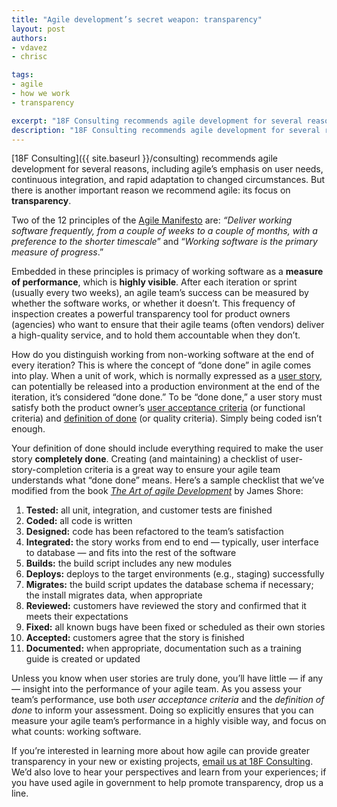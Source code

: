 ```yaml
---
title: "Agile development’s secret weapon: transparency"
layout: post
authors:
- vdavez
- chrisc

tags:
- agile
- how we work
- transparency

excerpt: "18F Consulting recommends agile development for several reasons, including agile’s emphasis on user needs, continuous integration, and rapid adaptation to changed circumstances. But there is another important reason we recommend agile: its focus on transparency."
description: "18F Consulting recommends agile development for several reasons, including agile’s emphasis on user needs, continuous integration, and rapid adaptation to changed circumstances. But there is another important reason we recommend agile: its focus on transparency."
---
```

[18F Consulting]({{ site.baseurl }}/consulting) recommends agile
development for several reasons, including agile’s emphasis on user
needs, continuous integration, and rapid adaptation to changed
circumstances. But there is another important reason we recommend agile:
its focus on **transparency**.

Two of the 12 principles of the [Agile
Manifesto](http://agilemanifesto.org/principles.html) are: *“Deliver
working software frequently, from a couple of weeks to a couple of
months, with a preference to the shorter timescale*” and “*Working
software is the primary measure of progress*.”

Embedded in these principles is primacy of working software as a
**measure of performance**, which is **highly visible**. After each
iteration or sprint (usually every two weeks), an agile team’s success
can be measured by whether the software works, or whether it doesn’t.
This frequency of inspection creates a powerful transparency tool for
product owners (agencies) who want to ensure that their agile teams
(often vendors) deliver a high-quality service, and to hold them
accountable when they don’t.

How do you distinguish working from non-working software at the end of
every iteration? This is where the concept of “done done” in agile comes
into play. When a unit of work, which is normally expressed as a [user
story](http://guide.agilealliance.org/guide/user-stories.html), can
potentially be released into a production environment at the end of the
iteration, it’s considered “done done.” To be “done done,” a user story
must satisfy both the product owner’s [user acceptance
criteria](http://www.leadingagile.com/2014/09/acceptance-criteria/) (or
functional criteria) and [definition of
done](https://www.scrumalliance.org/community/articles/2008/september/what-is-definition-of-done-(dod))
(or quality criteria). Simply being coded isn’t enough.

Your definition of done should include everything required to make the
user story **completely done**. Creating (and maintaining) a checklist
of user-story-completion criteria is a great way to ensure your agile
team understands what “done done” means. Here’s a sample checklist that
we’ve modified from the book [*The Art of agile
Development*](http://www.jamesshore.com/Agile-Book/) by James Shore:

1.  **Tested:** all unit, integration, and customer tests are finished
2.  **Coded:** all code is written
3.  **Designed:** code has been refactored to the team’s satisfaction
4.  **Integrated:** the story works from end to end — typically, user interface to database — and fits into the rest of the software
5.  **Builds:** the build script includes any new modules
6.  **Deploys:** deploys to the target environments (e.g., staging) successfully
7.  **Migrates:** the build script updates the database schema if necessary; the install migrates data, when appropriate
8.  **Reviewed:** customers have reviewed the story and confirmed that it meets their expectations
9.  **Fixed:** all known bugs have been fixed or scheduled as their own stories
10. **Accepted:** customers agree that the story is finished
11. **Documented:** when appropriate, documentation such as a training guide is created or updated

Unless you know when user stories are truly done, you’ll have little —
if any — insight into the performance of your agile team. As you assess
your team’s performance, use both *user acceptance criteria* and the
*definition of done* to inform your assessment. Doing so explicitly
ensures that you can measure your agile team’s performance in a highly
visible way, and focus on what counts: working software.

If you’re interested in learning more about how agile can provide
greater transparency in your new or existing projects, [email us at 18F
Consulting](mailto:Inquiries18F@gsa.gov). We’d also love to hear your
perspectives and learn from your experiences; if you have used agile in
government to help promote transparency, drop us a line.
